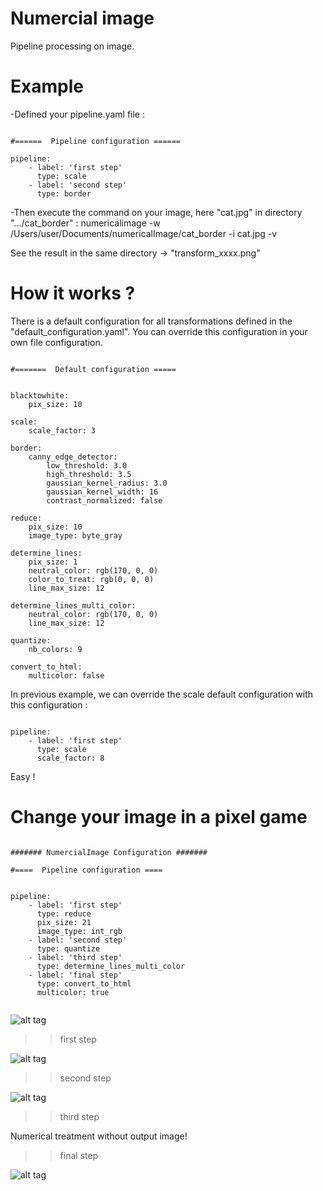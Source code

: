# Numercial image


Pipeline processing on image.


Example
=======

-Defined your pipeline.yaml file :

```

#======  Pipeline configuration ======

pipeline:
    - label: 'first step'  
      type: scale
    - label: 'second step' 
      type: border
```

-Then execute the command on your image, here "cat.jpg" in directory ".../cat_border" :
numericalimage -w /Users/user/Documents/numericalImage/cat_border -i cat.jpg -v

See the result in the same directory -> "transform_xxxx.png"

How it works ?
==============

There is a default configuration for all transformations defined in the "default_configuration.yaml".
You can override this configuration in your own file configuration. 

```

#=======  Default configuration =====


blacktowhite:
    pix_size: 10
    
scale:
    scale_factor: 3
    
border:
    canny_edge_detector:
        low_threshold: 3.0
        high_threshold: 3.5
        gaussian_kernel_radius: 3.0
        gaussian_kernel_width: 16
        contrast_normalized: false

reduce:
    pix_size: 10
    image_type: byte_gray
    
determine_lines:
    pix_size: 1
    neutral_color: rgb(170, 0, 0)
    color_to_treat: rgb(0, 0, 0)
    line_max_size: 12

determine_lines_multi_color:
    neutral_color: rgb(170, 0, 0)
    line_max_size: 12
    
quantize:
    nb_colors: 9
      
convert_to_html:
    multicolor: false

```
    
In previous example, we can override the scale default configuration with this configuration :

```

pipeline:
    - label: 'first step'  
      type: scale
      scale_factor: 8

```

Easy !


Change your image in a pixel game
=================================


```

####### NumercialImage Configuration #######

#====  Pipeline configuration ====


pipeline:
    - label: 'first step'  
      type: reduce
      pix_size: 21
      image_type: int_rgb
    - label: 'second step' 
      type: quantize
    - label: 'third step'  
      type: determine_lines_multi_color
    - label: 'final step' 
      type: convert_to_html
      multicolor: true
      
```

![alt tag](https://user-images.githubusercontent.com/10994894/28102379-124c109a-66cf-11e7-8474-d0d44feb9103.jpg)

>> first step

![alt tag](https://user-images.githubusercontent.com/10994894/28102446-854be16a-66cf-11e7-8596-7a4fd0bc0aa0.png)

>> second step

![alt tag](https://user-images.githubusercontent.com/10994894/28102448-8a2d2c48-66cf-11e7-8aaa-bc7e02809209.png)

>> third step

Numerical treatment without output image!

>> final step

![alt tag](https://user-images.githubusercontent.com/10994894/28103151-a4fd049e-66d4-11e7-9d15-c8d44c86a2d7.png)

